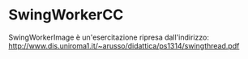 SwingWorkerCC
================

SwingWorkerImage è un'esercitazione ripresa dall'indirizzo: http://www.dis.uniroma1.it/~arusso/didattica/ps1314/swingthread.pdf
